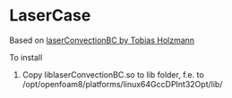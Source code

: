 # LaserCase

Based on [laserConvectionBC by Tobias Holzmann](https://bitbucket.org/shor-ty/laserconvectionbc/src)


To install
1. Copy liblaserConvectionBC.so to lib folder, f.e. to /opt/openfoam8/platforms/linux64GccDPInt32Opt/lib/
